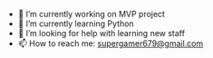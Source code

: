 
- 🔭 I’m currently working on MVP project
- 🌱 I’m currently learning Python
- 🤔 I’m looking for help with learning new staff
- 📫 How to reach me: supergamer679@gmail.com
